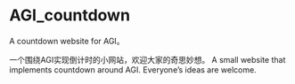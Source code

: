# AGI_countdown
A countdown website for AGI。

一个围绕AGI实现倒计时的小网站，欢迎大家的奇思妙想。
A small website that implements countdown around AGI. Everyone’s ideas are welcome.
